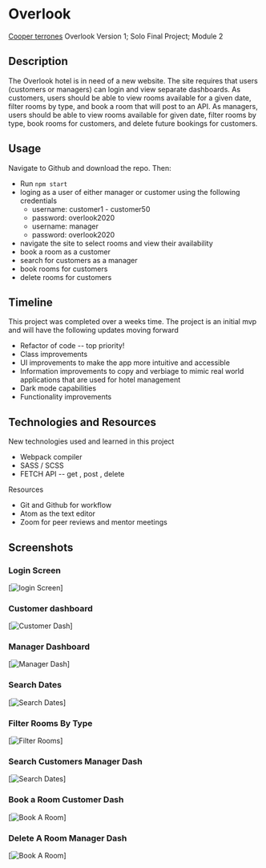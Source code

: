 # Overlook

[Cooper terrones](https://github.com/coopterrones) Overlook Version 1; Solo Final Project; Module 2

## Description

The Overlook hotel is in need of a new website. The site requires that users (customers or managers) can login and view separate dashboards. As customers, users should be able to view rooms available for a given date, filter rooms by type, and book a room that will post to an API. As managers, users should be able to view rooms available for given date, filter rooms by type, book rooms for customers, and delete future bookings for customers.

## Usage

Navigate to Github and download the repo. Then:

* Run `npm start`
* loging as a user of either manager or customer using the following credentials
  * username: customer1 - customer50
  * password: overlook2020
  * username: manager
  * password: overlook2020
* navigate the site to select rooms and view their availability
* book a room as a customer
* search for customers as a manager
* book rooms for customers
* delete rooms for customers

## Timeline

This project was completed over a weeks time. The project is an initial mvp and will have the following updates moving forward

* Refactor of code -- top priority!
* Class improvements
* UI improvements to make the app more intuitive and accessible
* Information improvements to copy and verbiage to mimic real world applications that are used for hotel management
* Dark mode capabilities
* Functionality improvements

## Technologies and Resources

New technologies used and learned in this project

* Webpack compiler
* SASS / SCSS
* FETCH API -- get , post , delete

Resources

* Git and Github for workflow
* Atom as the text editor
* Zoom for peer reviews and mentor meetings

## Screenshots

### Login Screen
[![login Screen](https://media.giphy.com/media/PckD4yP6fod3KcwDGK/giphy.gif)]
### Customer dashboard
[![Customer Dash](https://media.giphy.com/media/xn3J85PVZ7xVKipufF/giphy.gif)]
### Manager Dashboard
[![Manager Dash](https://media.giphy.com/media/uvZkrgBdFV43v7m2HR/giphy.gif)]
### Search Dates
[![Search Dates](https://media.giphy.com/media/URi8ydOyqknl4XYRsA/giphy.gif)]
### Filter Rooms By Type
[![Filter Rooms](https://media.giphy.com/media/3r3eVyJtxTGjZ8t4MA/giphy.gif)]
### Search Customers Manager Dash
[![Search Dates](https://media.giphy.com/media/uyxQiwqby0o3l3BQ7O/giphy.gif)]
### Book a Room Customer Dash
[![Book A Room](https://media.giphy.com/media/pPs0LaV2GNG6vtuBo4/giphy.gif)]
### Delete A Room Manager Dash
[![Book A Room](https://media.giphy.com/media/OGQ6OVqS62BkZr8KsK/giphy.gif)]
